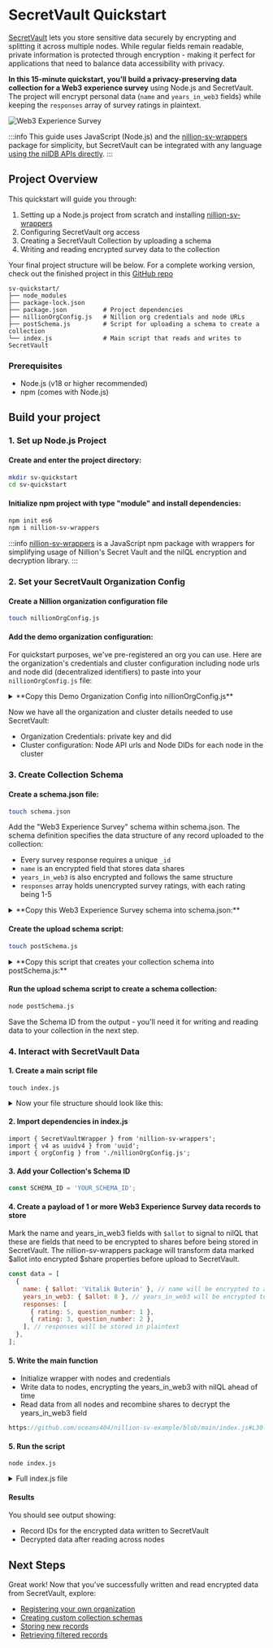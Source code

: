 # SecretVault Quickstart

[SecretVault](/build/secret-vault) lets you store sensitive data securely by encrypting and splitting it across multiple nodes. While regular fields remain readable, private information is protected through encryption - making it perfect for applications that need to balance data accessibility with privacy.

**In this 15-minute quickstart, you'll build a privacy-preserving data collection for a Web3 experience survey** using Node.js and SecretVault. The project will encrypt personal data (`name` and `years_in_web3` fields) while keeping the `responses` array of survey ratings in plaintext.

![Web3 Experience Survey](/img/survey.png)

:::info
This guide uses JavaScript (Node.js) and the [nillion-sv-wrappers](https://github.com/NillionNetwork/nillion-sv-wrappers) package for simplicity, but SecretVault can be integrated with any language [using the nilDB APIs directly](/build/secret-vault#how-to-use-secretvault).
:::

## Project Overview

This quickstart will guide you through:

1. Setting up a Node.js project from scratch and installing [nillion-sv-wrappers](https://github.com/NillionNetwork/nillion-sv-wrappers)
2. Configuring SecretVault org access
3. Creating a SecretVault Collection by uploading a schema
4. Writing and reading encrypted survey data to the collection

Your final project structure will be below. For a complete working version, check out the finished project in this [GitHub repo](https://github.com/oceans404/nillion-sv-example)

```
sv-quickstart/
├── node_modules
├── package-lock.json
├── package.json          # Project dependencies
├── nillionOrgConfig.js   # Nillion org credentials and node URLs
├── postSchema.js         # Script for uploading a schema to create a collection
└── index.js              # Main script that reads and writes to SecretVault
```

### Prerequisites

- Node.js (v18 or higher recommended)
- npm (comes with Node.js)

## Build your project

### 1. Set up Node.js Project

#### Create and enter the project directory:

```bash
mkdir sv-quickstart
cd sv-quickstart
```

#### Initialize npm project with type "module" and install dependencies:

```bash
npm init es6
npm i nillion-sv-wrappers
```

:::info
[nillion-sv-wrappers](https://github.com/NillionNetwork/nillion-sv-wrappers) is a JavaScript npm package with wrappers for simplifying usage of Nillion's Secret Vault and the nilQL encryption and decryption library.
:::

### 2. Set your SecretVault Organization Config

#### Create a Nillion organization configuration file

```bash
touch nillionOrgConfig.js
```

#### Add the demo organization configuration:

For quickstart purposes, we've pre-registered an org you can use. Here are the organization's credentials and cluster configuration including node urls and node did (decentralized identifiers) to paste into your `nillionOrgConfig.js` file:

<details>

<summary>**Copy this Demo Organization Config into nillionOrgConfig.js**</summary>

You can also look up cluster configuration values using the orgDid in the "Returning Org" section of the [SecretVault Registration Portal](https://sv-sda-registration.replit.app/).

```python reference showGithubLink
https://github.com/oceans404/nillion-sv-example/blob/main/nillionOrgConfig.js
```

</details>

Now we have all the organization and cluster details needed to use SecretVault:

- Organization Credentials: private key and did
- Cluster configuration: Node API urls and Node DIDs for each node in the cluster

### 3. Create Collection Schema

#### Create a schema.json file:

```bash
touch schema.json
```

Add the "Web3 Experience Survey" schema within schema.json. The schema definition specifies the data structure of any record uploaded to the collection:

- Every survey response requires a unique `_id`
- `name` is an encrypted field that stores data shares
- `years_in_web3` is also encrypted and follows the same structure
- `responses` array holds unencrypted survey ratings, with each rating being 1-5

<details>

<summary>**Copy this Web3 Experience Survey schema into schema.json:**</summary>

```js reference showGithubLink
https://github.com/oceans404/nillion-sv-example/blob/main/schema.json
```

</details>

#### Create the upload schema script:

```bash
touch postSchema.js
```

<details>

<summary>**Copy this script that creates your collection schema into postSchema.js:**</summary>

```js reference showGithubLink
https://github.com/oceans404/nillion-sv-example/blob/main/postSchema.js
```

</details>

#### Run the upload schema script to create a schema collection:

```bash
node postSchema.js
```

Save the Schema ID from the output - you'll need it for writing and reading data to your collection in the next step.

### 4. Interact with SecretVault Data

#### 1. Create a main script file

```
touch index.js
```

<details>
<summary>Now your file structure should look like this:</summary>
```
sv-quickstart/
├── node_modules
├── package-lock.json
├── package.json
├── nillionOrgConfig.js
├── postSchema.js
└── index.js
```
</details>

#### 2. Import dependencies in index.js

```
import { SecretVaultWrapper } from 'nillion-sv-wrappers';
import { v4 as uuidv4 } from 'uuid';
import { orgConfig } from './nillionOrgConfig.js';
```

#### 3. Add your Collection's Schema ID

```javascript
const SCHEMA_ID = 'YOUR_SCHEMA_ID';
```

#### 4. Create a payload of 1 or more Web3 Experience Survey data records to store

Mark the name and years_in_web3 fields with `$allot` to signal to nilQL that these are fields that need to be encrypted to shares before being stored in SecretVault. The nillion-sv-wrappers package will transform data marked $allot into encrypted $share properties before upload to SecretVault.

```javascript
const data = [
  {
    name: { $allot: 'Vitalik Buterin' }, // name will be encrypted to a $share
    years_in_web3: { $allot: 8 }, // years_in_web3 will be encrypted to a $share
    responses: [ 
      { rating: 5, question_number: 1 },
      { rating: 3, question_number: 2 },
    ], // responses will be stored in plaintext
  },
];
```

#### 5. Write the main function

- Initialize wrapper with nodes and credentials
- Write data to nodes, encrypting the years_in_web3 with nilQL ahead of time
- Read data from all nodes and recombine shares to decrypt the years_in_web3 field

```js reference showGithubLink
https://github.com/oceans404/nillion-sv-example/blob/main/index.js#L30-L67
```

#### 5. Run the script

```
node index.js
```

<details>
<summary>Full index.js file</summary>
```js reference showGithubLink
https://github.com/oceans404/nillion-sv-example/blob/main/index.js
```
</details>

#### Results

You should see output showing:

- Record IDs for the encrypted data written to SecretVault
- Decrypted data after reading across nodes

## Next Steps

Great work! Now that you've successfully written and read encrypted data from SecretVault, explore:

- [Registering your own organization](/build/secretVault-secretDataAnalytics/access)
- [Creating custom collection schemas](/build/secretVault-secretDataAnalytics/create-schema)
- [Storing new records](/build/secretVault-secretDataAnalytics/upload)
- [Retrieving filtered records](/build/secretVault-secretDataAnalytics/retrieve)
